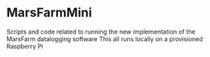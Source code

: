 # MarsFarmMini

Scripts and code related to running the new implementation of the MarsFarm datalogging software
This all runs locally on a provisioned Raspberry Pi
